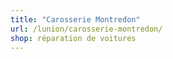 ```yaml
---
title: "Carosserie Montredon"
url: /lunion/carosserie-montredon/
shop: réparation de voitures
---
```

